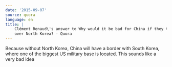 ```yaml
---
date: '2015-09-07'
source: quora
language: en
title: |
    Clément Renaud\'s answer to Why would it be bad for China if they took
    over North Korea? - Quora
---
```


Because without North Korea, China will have a border with South Korea,
where one of the biggest US military base is located. This sounds like a
very bad idea
